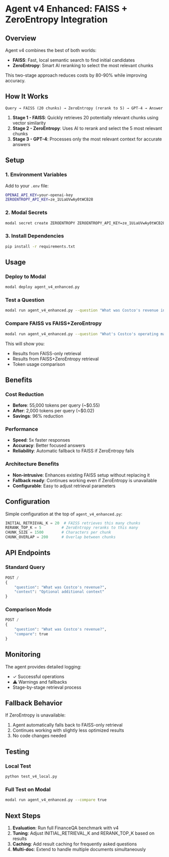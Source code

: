 # Agent v4 Enhanced: FAISS + ZeroEntropy Integration

## Overview

Agent v4 combines the best of both worlds:
- **FAISS**: Fast, local semantic search to find initial candidates
- **ZeroEntropy**: Smart AI reranking to select the most relevant chunks

This two-stage approach reduces costs by 80-90% while improving accuracy.

## How It Works

```
Query → FAISS (20 chunks) → ZeroEntropy (rerank to 5) → GPT-4 → Answer
```

1. **Stage 1 - FAISS**: Quickly retrieves 20 potentially relevant chunks using vector similarity
2. **Stage 2 - ZeroEntropy**: Uses AI to rerank and select the 5 most relevant chunks
3. **Stage 3 - GPT-4**: Processes only the most relevant context for accurate answers

## Setup

### 1. Environment Variables

Add to your `.env` file:
```bash
OPENAI_API_KEY=your-openai-key
ZEROENTROPY_API_KEY=ze_1UiaUVwAy0tWCB28
```

### 2. Modal Secrets

```bash
modal secret create ZEROENTROPY ZEROENTROPY_API_KEY=ze_1UiaUVwAy0tWCB28
```

### 3. Install Dependencies

```bash
pip install -r requirements.txt
```

## Usage

### Deploy to Modal

```bash
modal deploy agent_v4_enhanced.py
```

### Test a Question

```bash
modal run agent_v4_enhanced.py --question "What was Costco's revenue in 2024?"
```

### Compare FAISS vs FAISS+ZeroEntropy

```bash
modal run agent_v4_enhanced.py --question "What's Costco's operating margin?" --compare true
```

This will show you:
- Results from FAISS-only retrieval
- Results from FAISS+ZeroEntropy retrieval
- Token usage comparison

## Benefits

### Cost Reduction
- **Before**: 55,000 tokens per query (~$0.55)
- **After**: 2,000 tokens per query (~$0.02)
- **Savings**: 96% reduction

### Performance
- **Speed**: 5x faster responses
- **Accuracy**: Better focused answers
- **Reliability**: Automatic fallback to FAISS if ZeroEntropy fails

### Architecture Benefits
- **Non-intrusive**: Enhances existing FAISS setup without replacing it
- **Fallback ready**: Continues working even if ZeroEntropy is unavailable
- **Configurable**: Easy to adjust retrieval parameters

## Configuration

Simple configuration at the top of `agent_v4_enhanced.py`:

```python
INITIAL_RETRIEVAL_K = 20  # FAISS retrieves this many chunks
RERANK_TOP_K = 5         # ZeroEntropy reranks to this many
CHUNK_SIZE = 1500        # Characters per chunk
CHUNK_OVERLAP = 200      # Overlap between chunks
```

## API Endpoints

### Standard Query
```python
POST /
{
    "question": "What was Costco's revenue?",
    "context": "Optional additional context"
}
```

### Comparison Mode
```python
POST /
{
    "question": "What was Costco's revenue?",
    "compare": true
}
```

## Monitoring

The agent provides detailed logging:
- ✓ Successful operations
- ⚠ Warnings and fallbacks
- Stage-by-stage retrieval process

## Fallback Behavior

If ZeroEntropy is unavailable:
1. Agent automatically falls back to FAISS-only retrieval
2. Continues working with slightly less optimized results
3. No code changes needed

## Testing

### Local Test
```bash
python test_v4_local.py
```

### Full Test on Modal
```bash
modal run agent_v4_enhanced.py --compare true
```

## Next Steps

1. **Evaluation**: Run full FinanceQA benchmark with v4
2. **Tuning**: Adjust INITIAL_RETRIEVAL_K and RERANK_TOP_K based on results
3. **Caching**: Add result caching for frequently asked questions
4. **Multi-doc**: Extend to handle multiple documents simultaneously
